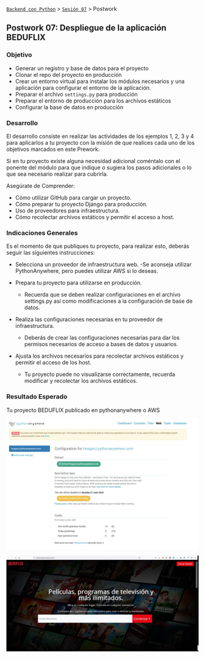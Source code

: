 [`Backend con Python`](../../Readme.md) > [`Sesión 07`](../Readme.md) > Postwork

## Postwork 07: Despliegue de la aplicación BEDUFLIX

### Objetivo
- Generar un registro y base de datos para el proyecto
- Clonar el repo del proyecto en producción
- Crear un entorno virtual para instalar los módulos necesarios y una aplicación para configurar el entorno de la aplicación.
- Preparar el archivo `settings.py` para producción
- Preparar el entorno de producción para los archivos estáticos
- Configurar la base de datos en producción


### Desarrollo
El desarrollo consiste en realizar las actividades de los ejemplos 1, 2, 3 y 4 para aplicarlos a tu proyecto con la misión de que realices cada uno de los objetivos marcados en este Prework.

Si en tu proyecto existe alguna necesidad adicional coméntalo con el ponente del módulo para que indique o sugiera los pasos adicionales o lo que sea necesario realizar para cubrirla.


Asegúrate de Comprender:

- Cómo utilizar GitHub para cargar un proyecto.
- Cómo preparar tu proyecto Django para producción.
- Uso de proveedores para infraestructura.
- Cómo recolectar archivos estáticos y permitir el acceso a host.


### Indicaciones Generales

Es el momento de que publiques tu proyecto, para realizar esto, deberás seguir las siguientes instrucciones:

- Selecciona un proveedor de infraestructura web.
    -Se aconseja utilizar PythonAnywhere, pero puedes utilizar AWS si lo deseas.

- Prepara tu proyecto para utilizarse en producción.
    - Recuerda que se deben realizar configuraciones en el archivo settings.py así como modificaciones a la configuración de base de datos.
- Realiza las configuraciones necesarias en tu proveedor de infraestructura.
    - Deberás de crear las configuraciones necesarias para dar los permisos necesarios de acceso a bases de datos y usuarios.
- Ajusta los archivos necesarios para recolectar archivos estáticos y permitir el acceso de los host.
    - Tu proyecto puede no visualizarse correctamente, recuerda modificar y recolectar los archivos estáticos.

### Resultado Esperado
Tu proyecto BEDUFLIX publicado en pythonanywhere o AWS

![](Ejemplo2.jpg)


![](Ejemplo1.jpg)
